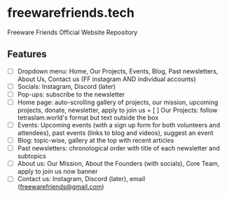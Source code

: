# freewarefriends.tech
Freeware Friends Official Website Repository

## Features
- [ ] Dropdown menu: Home, Our Projects, Events, Blog, Past newsletters, About Us, Contact us (FF instagram AND individual accounts)
- [ ] Socials: Instagram, Discord (later)
- [ ] Pop-ups: subscribe to the newsletter
- [ ] Home page: auto-scrolling gallery of projects, our mission, upcoming projects, donate, newsletter, apply to join us
= [ ] Our Projects: follow tetraslam.world's format but text outside the box
- [ ] Events: Upcoming events (with a sign up form for both volunteers and attendees), past events (links to blog and videos), suggest an event
- [ ] Blog: topic-wise, gallery at the top with recent articles
- [ ] Past newsletters: chronological order with title of each newsletter and subtopics
- [ ] About us: Our Mission, About the Founders (with socials), Core Team, apply to join us now banner
- [ ] Contact us: Instagram, Discord (later), email (freewarefriends@gmail.com)
